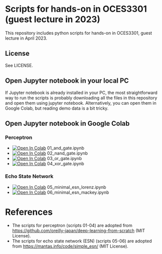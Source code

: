 # Scripts for hands-on in OCES3301 (guest lecture in 2023)
This repository includes python scripts for hands-on in OCES3301, guest lecture in April 2023.

## License
See LICENSE.

## Open Jupyter notebook in your local PC
If Jupyter notebook is already installed in your PC, the most straightforward way to run the scripts is probably downloading all the files in this repository and open them using jupyter notebook. Alternatively, you can open them in Google Colab, but reading demo data is a bit tricky.


## Open Jupyter notebook in Google Colab
### Perceptron
- [![Open In Colab](https://colab.research.google.com/assets/colab-badge.svg)](https://colab.research.google.com/github/ong8181/OCES3301_guest/blob/main/01_and_gate.ipynb) 01_and_gate.ipynb 
- [![Open In Colab](https://colab.research.google.com/assets/colab-badge.svg)](https://colab.research.google.com/github/ong8181/OCES3301_guest/blob/main/02_nand_gate.ipynb) 02_nand_gate.ipynb 
- [![Open In Colab](https://colab.research.google.com/assets/colab-badge.svg)](https://colab.research.google.com/github/ong8181/OCES3301_guest/blob/main/03_or_gate.ipynb) 03_or_gate.ipynb
- [![Open In Colab](https://colab.research.google.com/assets/colab-badge.svg)](https://colab.research.google.com/github/ong8181/OCES3301_guest/blob/main/04_xor_gate.ipynb) 04_xor_gate.ipynb

### Echo State Network
- [![Open In Colab](https://colab.research.google.com/assets/colab-badge.svg)](https://colab.research.google.com/github/ong8181/OCES3301_guest/blob/main/05_minimal_esn_lorenz.ipynb) 05_minimal_esn_lorenz.ipynb
- [![Open In Colab](https://colab.research.google.com/assets/colab-badge.svg)](https://colab.research.google.com/github/ong8181/OCES3301_guest/blob/main/06_minimal_esn_mackey.ipynb) 06_minimal_esn_mackey.ipynb


# References
- The scripts for perceptron (scripts 01-04) are adopted from https://github.com/oreilly-japan/deep-learning-from-scratch (MIT License).
- The scripts for echo state network (ESN) (scripts 05-06) are adopted from https://mantas.info/code/simple_esn/ (MIT License).

